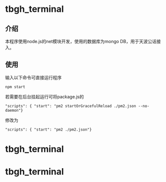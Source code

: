 # tbgh_terminal

## 介绍

本程序使用node.js的net模块开发，使用的数据库为mongo DB，用于天波公话接入。

## 使用

输入以下命令可直接运行程序

`npm start`

若需要在后台挂起运行可将package.js的

`"scripts": { "start": "pm2 startOrGracefulReload ./pm2.json --no-daemon"}`

修改为

`"scripts": { "start": "pm2 ./pm2.json"}`
# tbgh_terminal
# tbgh_terminal

